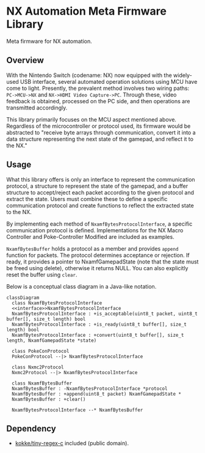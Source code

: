 # NX Automation Meta Firmware Library

Meta firmware for NX automation.

## Overview

With the Nintendo Switch (codename: NX) now equipped with the widely-used USB interface, several automated operation solutions using MCU have come to light. Presently, the prevalent method involves two wiring paths: `PC->MCU->NX` and `NX->HDMI Video Capture->PC`. Through these, video feedback is obtained, processed on the PC side, and then operations are transmitted accordingly.

This library primarily focuses on the MCU aspect mentioned above. Regardless of the microcontroller or protocol used, its firmware would be abstracted to "receive byte arrays through communication, convert it into a data structure representing the next state of the gamepad, and reflect it to the NX."

## Usage

What this library offers is only an interface to represent the communication protocol, a structure to represent the state of the gamepad, and a buffer structure to accept/reject each packet according to the given protocol and extract the state. Users must combine these to define a specific communication protocol and create functions to reflect the extracted state to the NX.

By implementing each method of `NxamfBytesProtocolInterface`, a specific communication protocol is defined. Implementations for the NX Macro Controller and Poke-Controller Modified are included as examples.

`NxamfBytesBuffer` holds a protocol as a member and provides `append` function for packets. The protocol determines acceptance or rejection. If ready, it provides a pointer to NxamfGamepadState (note that the state must be freed using delete), otherwise it returns NULL. You can also explicitly reset the buffer using `clear`.

Below is a conceptual class diagram in a Java-like notation.

```mermaid
classDiagram
  class NxamfBytesProtocolInterface
  <<interface>>NxamfBytesProtocolInterface
  NxamfBytesProtocolInterface : +is_acceptable(uint8_t packet, uint8_t buffer[], size_t length) bool
  NxamfBytesProtocolInterface : +is_ready(uint8_t buffer[], size_t length) bool
  NxamfBytesProtocolInterface : +convert(uint8_t buffer[], size_t length, NxamfGamepadState *state)

  class PokeConProtocol
  PokeConProtocol --|> NxamfBytesProtocolInterface

  class Nxmc2Protocol
  Nxmc2Protocol --|> NxamfBytesProtocolInterface

  class NxamfBytesBuffer
  NxamfBytesBuffer : -NxamfBytesProtocolInterface *protocol
  NxamfBytesBuffer : +append(uint8_t packet) NxamfGamepadState *
  NxamfBytesBuffer : +clear()

  NxamfBytesProtocolInterface --* NxamfBytesBuffer
```

## Dependency

- [kokke/tiny-regex-c](https://github.com/kokke/tiny-regex-c) included (public domain).
